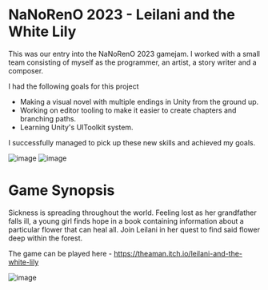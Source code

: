 # NaNoRenO 2023 - Leilani and the White Lily

This was our entry into the NaNoRenO 2023 gamejam. I worked with a small team consisting of myself as the programmer, an artist, a story writer and a composer.

I had the following goals for this project
- Making a visual novel with multiple endings in Unity from the ground up.
- Working on editor tooling to make it easier to create chapters and branching paths.
- Learning Unity's UIToolkit system.

I successfully managed to pick up these new skills and achieved my goals.

![image](https://github.com/AmaanSH/nanoreno-gamejam/assets/37557114/580e7208-1d51-42a6-883e-72e604f23873)
![image](https://github.com/AmaanSH/nanoreno-gamejam/assets/37557114/df2f6114-d937-4abc-bdee-fee369932187)

# Game Synopsis
Sickness is spreading throughout the world. Feeling lost as her grandfather falls ill, a young girl finds hope in a book containing information about a particular flower that can heal all. Join Leilani in her quest to find said flower deep within the forest.

The game can be played here - https://theaman.itch.io/leilani-and-the-white-lily

![image](https://github.com/AmaanSH/nanoreno-gamejam/assets/37557114/8723adf5-98a5-448f-b163-0b7aa98624d2)
